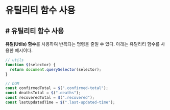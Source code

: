 # 유틸리티 함수 사용

## # 유틸리티 함수 사용

**유틸(Utils) 함수**를 사용하여 반복되는 명령을 줄일 수 있다. 아래는 유틸리티 함수를 사용한 예시이다.

```javascript
// utils
function $(selector) {
  return document.querySelector(selector);
}

// DOM
const confirmedTotal = $(".confirmed-total");
const deathsTotal = $(".deaths");
const recoveredTotal = $(".recovered");
const lastUpdatedTime = $(".last-updated-time");
```
